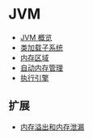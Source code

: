 # JVM
<!-- 目录 -->

- [JVM 概览](https://github.com/lazecoding/Note/blob/main/note/articles/jvm/概览.md)
- [类加载子系统](https://github.com/lazecoding/Note/blob/main/note/articles/jvm/类加载子系统.md)
- [内存区域](https://github.com/lazecoding/Note/blob/main/note/articles/jvm/内存区域.md)
- [自动内存管理](https://github.com/lazecoding/Note/blob/main/note/articles/jvm/自动内存管理.md)
- [执行引擎](https://github.com/lazecoding/Note/blob/main/note/articles/jvm/执行引擎.md)

<!-- 
- [Java 内存模型](https://github.com/lazecoding/Note/blob/main/note/articles/jvm/内存模型.md)
-->

## 扩展
- [内存溢出和内存泄漏](https://github.com/lazecoding/Note/blob/main/note/articles/jvm/溢出泄漏.md)
<!--
- [ZGC](https://github.com/lazecoding/Note/blob/main/note/articles/jvm/ZGC.md)
-->


